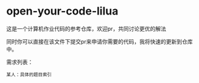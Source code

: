 # open-your-code-lilua
这是一个计算机作业代码的参考仓库，欢迎pr，共同讨论更优的解法

同时你可以直接在该文件下提交pr来申请你需要的代码，我将快速的更新到仓库中。

需求列表：
```列表
某人：具体的题目索引
```
